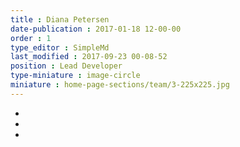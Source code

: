 ```yaml
---
title : Diana Petersen
date-publication : 2017-01-18 12-00-00
order : 1
type_editor : SimpleMd
last_modified : 2017-09-23 00-08-52
position : Lead Developer
type-miniature : image-circle
miniature : home-page-sections/team/3-225x225.jpg
---
```

- [<i class="fa fa-twitter"></i>](#)
- [<i class="fa fa-facebook"></i>](#)
- [<i class="fa fa-google-plus"></i>](#)
